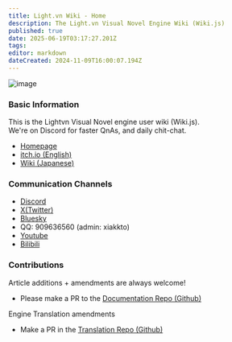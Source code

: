 ```yaml
---
title: Light.vn Wiki - Home
description: The Light.vn Visual Novel Engine Wiki (Wiki.js)
published: true
date: 2025-06-19T03:17:27.201Z
tags: 
editor: markdown
dateCreated: 2024-11-09T16:00:07.194Z
---
```


![image](https://github.com/user-attachments/assets/cdcfe990-1745-4216-9b7d-0605581ca848)

### Basic Information

This is the Lightvn Visual Novel engine user wiki (Wiki.js).  
We're on Discord for faster QnAs, and daily chit-chat.

* [Homepage](http://lightvn.net/)
* [itch.io (English)](https://soulengineproject.itch.io/lightvn)
* [Wiki (Japanese)](https://wikiwiki.jp/lightvn/)

### Communication Channels

* [Discord](https://discord.gg/gzNThtmGH3)
* [X(Twitter)](https://x.com/lightvn_online)
* [Bluesky](https://bsky.app/profile/lightvn-online.bsky.social)
* QQ: 909636560 (admin: xiakkto)
* [Youtube](https://www.youtube.com/@lightvn_online)
* [Bilibili](https://space.bilibili.com/492809184)

### Contributions

Article additions + amendments are always welcome!

* Please make a PR to the [Documentation Repo (Github)](https://github.com/SoulEngineProject/Light.vn-wiki-en)

Engine Translation amendments

* Make a PR in the [Translation Repo (Github)](https://github.com/SoulEngineProject/Light.vn)
